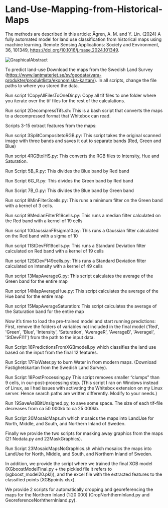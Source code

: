 # Land-Use-Mapping-from-Historical-Maps
The methods are described in this article: 
Ågren, A. M. and Y. Lin. (2024) A fully automated model for land use classification from historical maps using machine learning. Remote Sensing Applications: Society and Environment, 36, 101349, https://doi.org/10.1016/j.rsase.2024.101349.

![GraphicalAbstract](https://github.com/user-attachments/assets/a3b9da90-822d-41f4-85e3-6865aee5bb05)

To predict land-use
Download the maps from the Swedish Land Survey (https://www.lantmateriet.se/sv/geodata/vara-produkter/produktlista/ekonomiska-kartan/). In all scripts, change the file paths to where you stored the data.

Run script 1CopyAllFilesToOneDir.py: Copy all tif files to one folder where you iterate over the tif files for the rest of the calculations. 

Run script 2DecompressTifs.sh: This is a bash script that converts the maps to a decompressed format that Whitebox can read.

Scripts 3-15 extract features from the maps:

Run script 3SplitCompositetoRGB.py: This script takes the original scanned image with three bands and saves it out to separate bands (Red, Green and Blue)

Run script 4RGBtoIHS.py: This converts the RGB files to Intensity, Hue and Saturation.

Run Script 5B_R.py: This divides the Blue band by Red band 

Run Script 6G_R.py: This divides the Green band by Red band 

Run Script 7B_G.py: This divides the Blue band by Green band
 
Run script 8MinFilter3cells.py: This runs a minimum filter on the Green band with a kernel of 3 cells.

Run script 9MedianFilterR19cells.py: This runs a median filter calculated on the Red band with a kernel of 19 cells

Run script 10GaussianFRsigma10.py: This runs a Gaussian filter calculated on the Red band with a sigma of 10

Run script 11StDevFR19cells.py: This runs a Standard Deviation filter calculated on Red band with a kernel of 19 cells

Run script 12StDevFI49cells.py: This runs a Standard Deviation filter calculated on Intensity with a kernel of 49 cells


Run script 13MapAverageG.py: This script calculates the average of the Green band for the entire map

Run script 14MapAverageHue.py: This script calculates the average of the Hue band for the entire map

Run script 15MapAverageSaturation: This script calculates the average of the Saturation band for the entire map


Now it’s time to load the pre-trained model and start running predictions: First, remove the folders of variables not included in the final model ('Red', 'Green', 'Blue', 'Intensity', 'Saturation', 'AverageR', 'AverageB', 'AverageI', 'StDevFI11') from the path to the input data. 

Run Script 16PredictionsFromXGBmodell.py which classifies the land use based on the input from the final 12 features. 

Run Script 17FixWater.py to burn Water in from modern maps. (Download Fastighetskartan from the Swedish Land Survey).

Run Script 18PostProcessing.py This script removes smaller “clumps” than 9 cells, in our-post-processing step. (This script I ran on Windows instead of Linux, as I had issues with activating the Whitebox extension on my Linux server. Hence search paths are written differently. Modify to your needs.)

Run 19SaveAs8BitUnsigned.py, to save some space. The size of each tif-file decreases from ca 50 000kb to ca 25 000kb.

Run Script 20MosaicMaps.sh which mosaics the maps into LandUse for North, Middle, and South, and Northern Inland of Sweden.

Finally we provide the two scripts for masking away graphics from the maps (21 Nodata.py and 22MaskGraphics).

Run Script 23MosaicMapsNoGraphics.sh which mosaics the maps into LandUse for North, Middle, and South, and Northern Inland of Sweden.


In addition, we provide the script where we trained the final XGB model (XGboostModelFinal.py + the pickled file it refers to (xgboost_model20.pkl)), and the excel file with the extracted features to the classified points (XGBpoints.xlsx).

We provide 2 scripts for automatically cropping and georeferencing the maps for the Northern Inland (1:20 000) (CropNorhthernInland.py and GeoreferenceNorhthernInland.py). 


